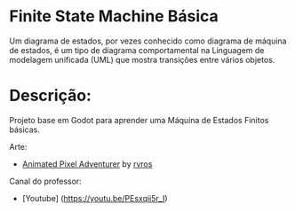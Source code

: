 # Finite State Machine Básica

Um diagrama de estados, por vezes conhecido como diagrama de máquina de estados, é um tipo de diagrama comportamental na Linguagem de modelagem unificada (UML) que mostra transições entre vários objetos.

# Descrição:

Projeto base em Godot para aprender uma Máquina de Estados Finitos básicas.

Arte:
* [Animated Pixel Adventurer](https://rvros.itch.io/animated-pixel-hero) by [rvros](https://itch.io/profile/rvros)

Canal do professor:
* [Youtube] (https://youtu.be/PEsxqii5r_I)

